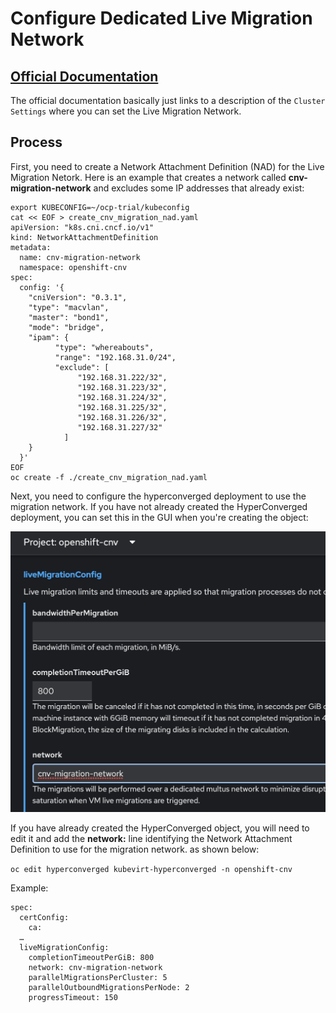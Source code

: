 # Configure Dedicated Live Migration Network

## [Official Documentation](https://docs.openshift.com/container-platform/4.14/virt/live_migration/virt-about-live-migration.html)

The official documentation basically just links to a description of the `Cluster Settings` where you can set the Live Migration Network.

## Process

First, you need to create a Network Attachment Definition (NAD) for the Live Migration Netork.  Here is an example that creates a network called **cnv-migration-network** and excludes some IP addresses that already exist:

```
export KUBECONFIG=~/ocp-trial/kubeconfig
cat << EOF > create_cnv_migration_nad.yaml
apiVersion: "k8s.cni.cncf.io/v1"
kind: NetworkAttachmentDefinition
metadata:
  name: cnv-migration-network
  namespace: openshift-cnv
spec:
  config: '{
    "cniVersion": "0.3.1",
    "type": "macvlan",
    "master": "bond1",
    "mode": "bridge",
    "ipam": {
          "type": "whereabouts",
          "range": "192.168.31.0/24",
          "exclude": [
               "192.168.31.222/32",
               "192.168.31.223/32",
               "192.168.31.224/32",
               "192.168.31.225/32",
               "192.168.31.226/32",
               "192.168.31.227/32"
            ]
    }
  }'
EOF
oc create -f ./create_cnv_migration_nad.yaml
```

Next, you need to configure the hyperconverged deployment to use the migration network. If you have not already created the HyperConverged deployment, you can set this in the GUI when you're creating the object:

![migrationNetwork](../../../images/migration_network_image_1.png)

If you have already created the HyperConverged object, you will need to edit it and add the **network:** line identifying the Network Attachment Definition to use for the migration network. as shown below:

`oc edit hyperconverged kubevirt-hyperconverged -n openshift-cnv`

Example:

```
spec:
  certConfig:
    ca:
  …
  liveMigrationConfig:
    completionTimeoutPerGiB: 800
    network: cnv-migration-network
    parallelMigrationsPerCluster: 5
    parallelOutboundMigrationsPerNode: 2
    progressTimeout: 150
```